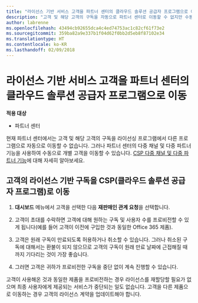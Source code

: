 ```yaml
---
title: "라이선스 기반 서비스 고객을 파트너 센터의 클라우드 솔루션 공급자 프로그램으로 이동 | 파트너 센터"
description: "고객 및 해당 고객의 구독을 자동으로 파트너 센터로 이동할 수 없지만 수동으로 이동할 수 있습니다."
author: labrenne
ms.openlocfilehash: 43494cb92655dca4c4ed74753ac1c82cf61f73e2
ms.sourcegitcommit: 359ba82a9e337b1f04d62f0bb2d5eb8f87102e34
ms.translationtype: HT
ms.contentlocale: ko-KR
ms.lasthandoff: 02/09/2018
---
```

# <a name="moving-license-based-services-customers-to-the-cloud-solution-provider-program-on-partner-center"></a>라이선스 기반 서비스 고객을 파트너 센터의 클라우드 솔루션 공급자 프로그램으로 이동

**적용 대상**

-  파트너 센터

현재 파트너 센터에서는 고객 및 해당 고객의 구독을 라이선싱 프로그램에서 다른 프로그램으로 자동으로 이동할 수 없습니다. 그러나 파트너 센터의 다중 채널 및 다중 파트너 기능을 사용하여 수동으로 개별 고객을 이동할 수 있습니다. [CSP 다중 채널 및 다중 파트너 기능](https://microsoft.sharepoint.com/sites/infopedia/pages/layouts/KCDoc.aspx?k=G03KC-1-5871)에 대해 자세히 알아보세요. 

## <a name="move-your-customers-license-based-subscriptions-to-the-cloud-solution-provider-program-csp"></a>고객의 라이선스 기반 구독을 CSP(클라우드 솔루션 공급자 프로그램)로 이동

1. **대시보드** 메뉴에서 고객을 선택한 다음 **재판매인 관계 요청**을 선택합니다.

2. 고객이 초대를 수락하면 고객에 대해 원하는 구독 및 사용자 수를 프로비전할 수 있게 됩니다(예를 들어 고객이 이전에 구입한 것과 동일한 Office 365 제품). 

3. 고객은 원래 구독이 만료되도록 허용하거나 취소할 수 있습니다. 그러나 취소된 구독에 대해서는 환불이 되지 않으므로 고객의 구독이 원래 만료 날짜에 근접해질 때까지 기다리는 것이 가장 좋습니다.

4. 그러면 고객은 귀하가 프로비전한 구독을 중단 없이 계속 진행할 수 있습니다.

고객이 사용해온 것과 동일한 제품을 프로비전하는 경우 라이선스를 재할당할 필요가 없으며 최종 사용자에게 제공되는 서비스가 중단되는 일도 없습니다. 고객을 다른 제품으로 이동하는 경우 고객의 라이선스 계약을 업데이트해야 합니다.

